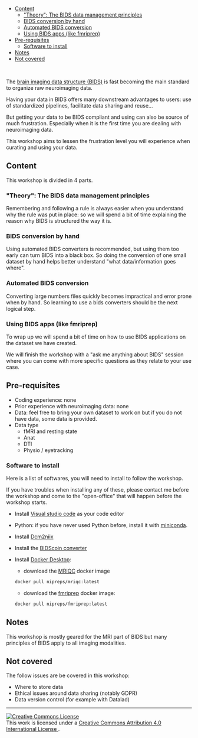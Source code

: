 - [Content](#content)
    - ["Theory": The BIDS data management principles](#theory-the-bids-data-management-principles)
    - [BIDS conversion by hand](#bids-conversion-by-hand)
    - [Automated BIDS conversion](#automated-bids-conversion)
    - [Using BIDS apps (like fmriprep)](#using-bids-apps-like-fmriprep)
- [Pre-requisites](#pre-requisites)
    - [Software to install](#software-to-install)
- [Notes](#notes)
- [Not covered](#not-covered)

<br>

The
[brain imaging data structure (BIDS)](https://bids-specification.readthedocs.io/en/latest/)
is fast becoming the main standard to organize raw neuroimaging data.

Having your data in BIDS offers many downstream advantages to users: use of
standardized pipelines, facilitate data sharing and reuse…

But getting your data to be BIDS compliant and using can also be source of much
frustration. Especially when it is the first time you are dealing with
neuroimaging data.

This workshop aims to lessen the frustration level you will experience when
curating and using your data.

## Content

This workshop is divided in 4 parts.

### "Theory": The BIDS data management principles

Remembering and following a rule is always easier when you understand why the
rule was put in place: so we will spend a bit of time explaining the reason why
BIDS is structured the way it is.

### BIDS conversion by hand

Using automated BIDS converters is recommended, but using them too early can
turn BIDS into a black box. So doing the conversion of one small dataset by hand
helps better understand "what data/information goes where".

### Automated BIDS conversion

Converting large numbers files quickly becomes impractical and error prone when
by hand. So learning to use a bids converters should be the next logical step.

### Using BIDS apps (like fmriprep)

To wrap up we will spend a bit of time on how to use BIDS applications on the
dataset we have created.

We will finish the workshop with a "ask me anything about BIDS" session where
you can come with more specific questions as they relate to your use case.

## Pre-requisites

- Coding experience: none
- Prior experience with neuroimaging data: none
- Data: feel free to bring your own dataset to work on but if you do not have
  data, some data is provided.
- Data type
  - fMRI and resting state
  - Anat
  - DTI
  - Physio / eyetracking

### Software to install

Here is a list of softwares, you will need to install to follow the workshop.

If you have troubles when installing any of these, please contact me before the
workshop and come to the "open-office" that will happen before the workshop
starts.

- Install [Visual studio code](https://code.visualstudio.com/) as your code
  editor

- Python: if you have never used Python before, install it with
  [miniconda](https://docs.conda.io/en/latest/miniconda.html#latest-miniconda-installer-links).

- Install
  [Dcm2niix](https://www.nitrc.org/plugins/mwiki/index.php/dcm2nii:MainPage#Download)

- Install the [BIDScoin converter](https://bidscoin.readthedocs.io/en/stable/)

- Install [Docker Desktop](https://www.docker.com/):

  - download the [MRIQC](https://mriqc.readthedocs.io/en/latest/) docker image

  ```bash
  docker pull nipreps/mriqc:latest
  ```

  - download the [fmriprep](https://fmriprep.org/en/stable/) docker image:

  ```bash
  docker pull nipreps/fmriprep:latest
  ```

## Notes

This workshop is mostly geared for the MRI part of BIDS but many principles of
BIDS apply to all imaging modalities.

## Not covered

The follow issues are be covered in this workshop:

- Where to store data
- Ethical issues around data sharing (notably GDPR)
- Data version control (for example with Datalad)

<footer>
    <hr>
    <a rel="license" href="http://creativecommons.org/licenses/by/4.0/">
        <img alt="Creative Commons License" style="border-width:0" src="https://i.creativecommons.org/l/by/4.0/88x31.png"/>
    </a>
    <br />
    This work is licensed under a
    <a rel="license" href="http://creativecommons.org/licenses/by/4.0/">
    Creative Commons Attribution 4.0 International License
    </a>.
</footer>
